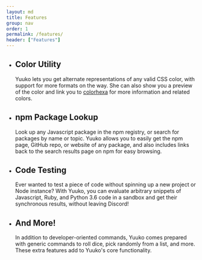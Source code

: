 ```yaml
---
layout: md
title: Features
group: nav
order: 1
permalink: /features/
header: ["Features"]
---
```

<div class="wrap">
<ul class="flex-cards" markdown="1">
<li markdown="1">

## Color Utility

Yuuko lets you get alternate representations of any valid CSS color, with support for more formats on the way. She can also show you a preview of the color and link you to [colorhexa](http://colorhexa.com) for more information and related colors.

</li><li markdown="1">

## npm Package Lookup

Look up any Javascript package in the npm registry, or search for packages by name or topic. Yuuko allows you to easily get the npm page, GitHub repo, or website of any package, and also includes links back to the search results page on npm for easy browsing.

</li><li markdown="1">

## Code Testing

Ever wanted to test a piece of code without spinning up a new project or Node instance? With Yuuko, you can evaluate arbitrary snippets of Javascript, Ruby, and Python 3.6 code in a sandbox and get their synchronous results, without leaving Discord! 

</li><li markdown="1">

## And More!

In addition to developer-oriented commands, Yuuko comes prepared with generic commands to roll dice, pick randomly from a list, and more. These extra features add to Yuuko's core functionality.

</li>
</ul>
</div>
